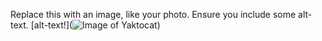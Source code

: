 Replace this with an image, like your photo. Ensure you include some alt-text.
[alt-text!](![Image of Yaktocat](https://octodex.github.com/images/yaktocat.png))
